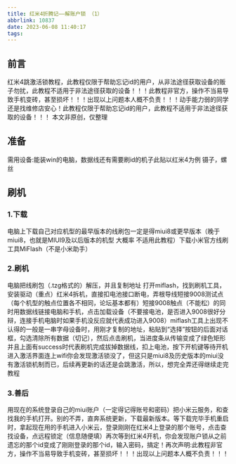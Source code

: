```yaml
---
title: 红米4折腾记——解账户锁 （1）
abbrlink: 10837
date: 2023-06-08 11:40:17
tags:
---
```

## 前言
红米4跳激活锁教程，此教程仅限于帮助忘记id的用户，从非法途径获取设备的贩子勿扰，此教程不适用于非法途径获取的设备！！！此教程非官方，操作不当易导致手机变砖，甚至损坏！！！出现以上问题本人概不负责！！！动手能力弱的同学还是找维修店安心！此教程仅限于帮助忘记id的用户，此教程不适用于非法途径获取的设备！！！
本文非原创，仅整理
## 准备
需用设备:能装win的电脑，数据线还有需要刷id的机子此贴以红米4为例
镊子，螺丝
## 刷机
### 1.下载
电脑上下载自己对应机型的最早版本的线刷包一定是得miui8或更早版本（晚于miui8，也就是MIUI9及以后版本的机型 大概率 不适用此教程）下载小米官方线刷工具MiFlash（不是小米助手）
### 2.刷机
电脑把线刷包（.tzg格式的）解压，并且复制地址
打开miflash，找到刷机工具，安装驱动（重点）红米4拆机，直接扣电池接口断电，弄根导线短接9008测试点（每个机型的触点位置各不相同，论坛基本都有）短接9008触点（不能松）的同时用数据线链接电脑和手机，点击加载设备（不要接电池，是否进入9008很好分辩，连接手机电脑时如果手机没反应就代表成功进入9008）miflash工具上出现不认得的一般是一串字母设备时，用刚才复制的地址，粘贴到“选择”按钮的后面对话框，勾选清除所有数据（切记），然后点击刷机，当进度条从传输变成了绿色矩形并且上面有success时代表刷机完成拔掉数据线，扣上电池，按下开机键等待开机进入激活界面连上wifi你会发现激活锁没了，但这只是miui8及历史版本的miui没有激活锁机制而已，后续再更新的话还是会跳激活，所以，想完全弄还得继续走完教程
### 3.善后
用现在的系统登录自己的miui账户（一定得记得账号和密码）把小米云服务，和查找我的手机打开。别的不弄，直奔系统更新，下载最新版本。等下载完毕手机重启时，拿起现在用的手机进入小米云，登录刚刚在红米4上登录的那个账号，点击查找设备，点远程锁定（信息随便填）再次等到红米4开机，你会发现账户锁从之前遗忘的那个id变成了刚刚登录的那个id，输入密码，搞定！再次声明:此教程非官方，操作不当易导致手机变砖，甚至损坏！！！出现以上问题本人概不负责！！！ 